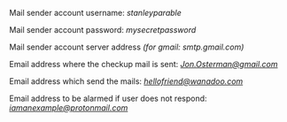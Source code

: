 Mail sender account username: *stanleyparable*

Mail sender account password: *mysecretpassword*

Mail sender account server address *(for gmail: smtp.gmail.com)*

Email address where the checkup mail is sent: *Jon.Osterman@gmail.com*

Email address which send the mails: *hellofriend@wanadoo.com*

Email address to be alarmed if user does not respond: *iamanexample@protonmail.com*
